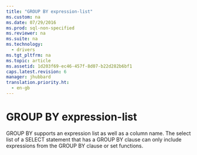 ```yaml
---
title: "GROUP BY expression-list"
ms.custom: na
ms.date: 07/29/2016
ms.prod: sql-non-specified
ms.reviewer: na
ms.suite: na
ms.technology: 
  - drivers
ms.tgt_pltfrm: na
ms.topic: article
ms.assetid: 1d203f69-ec46-457f-8d07-b22d282b6bf1
caps.latest.revision: 6
manager: jhubbard
translation.priority.ht: 
  - en-gb
---
```

# GROUP BY expression-list
GROUP BY supports an expression list as well as a column name. The select list of a SELECT statement that has a GROUP BY clause can only include expressions from the GROUP BY clause or set functions.